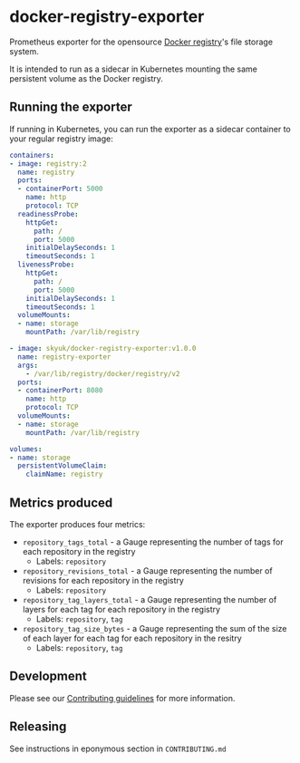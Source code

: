 # docker-registry-exporter

Prometheus exporter for the opensource [Docker registry](https://github.com/docker/distribution)'s file storage system.

It is intended to run as a sidecar in Kubernetes mounting the same persistent volume as the Docker registry.

## Running the exporter

If running in Kubernetes, you can run the exporter as a sidecar container to your regular registry image:

```yaml
containers:
- image: registry:2
  name: registry
  ports:
  - containerPort: 5000
    name: http
    protocol: TCP
  readinessProbe:
    httpGet:
      path: /
      port: 5000
    initialDelaySeconds: 1
    timeoutSeconds: 1
  livenessProbe:
    httpGet:
      path: /
      port: 5000
    initialDelaySeconds: 1
    timeoutSeconds: 1
  volumeMounts:
  - name: storage
    mountPath: /var/lib/registry

- image: skyuk/docker-registry-exporter:v1.0.0
  name: registry-exporter
  args:
    - /var/lib/registry/docker/registry/v2
  ports:
  - containerPort: 8080
    name: http
    protocol: TCP
  volumeMounts:
  - name: storage
    mountPath: /var/lib/registry

volumes:
- name: storage
  persistentVolumeClaim:
    claimName: registry
```

## Metrics produced

The exporter produces four metrics:

 * `repository_tags_total` - a Gauge representing the number of tags for each repository in the registry
   * Labels: `repository`
 * `repository_revisions_total` - a Gauge representing the number of revisions for each repository in the registry
   * Labels: `repository`
 * `repository_tag_layers_total` - a Gauge representing the number of layers for each tag for each repository in the registry
   * Labels: `repository`, `tag`
 * `repository_tag_size_bytes` - a Gauge representing the sum of the size of each layer for each tag for each repository in the resitry
   * Labels: `repository`, `tag`

## Development

Please see our [Contributing guidelines](/CONTRIBUTING.md) for more information.

## Releasing

See instructions in eponymous section in `CONTRIBUTING.md`
